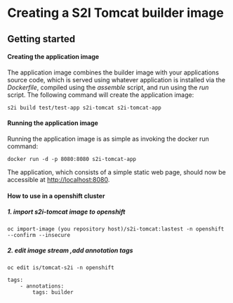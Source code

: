 
# Creating a S2I Tomcat builder image  

## Getting started  

#### Creating the application image
The application image combines the builder image with your applications source code, which is served using whatever application is installed via the *Dockerfile*, compiled using the *assemble* script, and run using the *run* script.
The following command will create the application image:
```
s2i build test/test-app s2i-tomcat s2i-tomcat-app
```

#### Running the application image
Running the application image is as simple as invoking the docker run command:
```
docker run -d -p 8080:8080 s2i-tomcat-app
```
The application, which consists of a simple static web page, should now be accessible at  [http://localhost:8080](http://localhost:8080).

#### How to use in a openshift cluster

##### 1. import s2i-tomcat image to openshift
```
oc import-image (you repository host)/s2i-tomcat:lastest -n openshift --confirm --insecure
```
##### 2. edit image stream ,add annotation tags 
```
oc edit is/tomcat-s2i -n openshift
```

```$yaml
tags:
    - annotations:
        tags: builder
```


